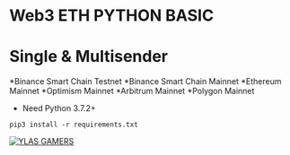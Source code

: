 # Web3 ETH PYTHON BASIC
# Single & Multisender
*Binance Smart Chain Testnet
*Binance Smart Chain Mainnet
*Ethereum Mainnet
*Optimism Mainnet
*Arbitrum Mainnet
*Polygon Mainnet

- Need Python 3.7.2+
```
pip3 install -r requirements.txt
```

[![YLAS GAMERS](https://i.ibb.co/DK85Cyx/Screenshot-1.png)](https://github.com/ylasgamers/web3.eth.py)
